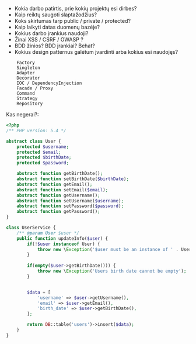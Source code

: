 * Kokia darbo patirtis, prie kokių projektų esi dirbes?
* Kaip reiktų saugoti slaptažodžius?
* Koks skirtumas tarp public / private / protected?
* Kaip laikyti datas duomenų bazėje?
* Kokius darbo įrankius naudoji?
* Žinai XSS / CSRF / OWASP ?
* BDD žinios? BDD įrankiai? Behat?
* Kokius design patternus galėtum įvardinti arba kokius esi naudojęs?

```
	Factory
	Singleton
	Adapter
	Decorator
	IOC / DependencyInjection
	Facade / Proxy
	Command
	Strategy
	Repository
```

Kas negerai?:
```php
<?php
/** PHP version: 5.4 */

abstract class User {
    protected $username;
    protected $email;
    protected $birthDate;
    protected $password;

    abstract function getBirthDate();
    abstract function setBirthDate($birthDate);
    abstract function getEmail();
    abstract function setEmail($email);
    abstract function getUsername();
    abstract function setUsername($username);
    abstract function setPassword($password);
    abstract function getPassword();
}

class UserService {
    /** @param User $user */
    public function updateInfo($user) {
        if(!$user instanceof User) {
            throw new \Exception('$user must be an instance of ' . User::class);
        }
        
        if(empty($user->getBirthDate())) {
            throw new \Exception('Users birth date cannot be empty');
        }


        $data = [
            'username' => $user->getUsername(),
            'email' => $user->getEmail(),
            'birth_date' => $user->getBirthDate(),
        ];

        return DB::table('users')->insert($data);
    }
}
```
